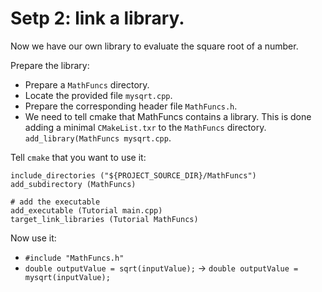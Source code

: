 # Setp 2: link a library.

Now we have our own library to evaluate the square root of a number.

Prepare the library:

 - Prepare a `MathFuncs` directory.
 - Locate the provided file `mysqrt.cpp`.
 - Prepare the corresponding header file `MathFuncs.h`.
 - We need to tell cmake that MathFuncs contains a library. This is done adding a minimal `CMakeList.txr` to the `MathFuncs` directory. `add_library(MathFuncs mysqrt.cpp`.

Tell `cmake` that you want to use it:
```shell
include_directories ("${PROJECT_SOURCE_DIR}/MathFuncs")
add_subdirectory (MathFuncs)

# add the executable
add_executable (Tutorial main.cpp)
target_link_libraries (Tutorial MathFuncs)
```

Now use it:
- `#include "MathFuncs.h"`
- `double outputValue = sqrt(inputValue);` -> `double outputValue = mysqrt(inputValue);`

